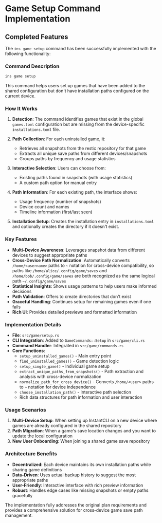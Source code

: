 # Game Setup Command Implementation

## Completed Features

The `ins game setup` command has been successfully implemented with the following functionality:

### Command Description
```bash
ins game setup
```

This command helps users set up games that have been added to the shared configuration but don't have installation paths configured on the current device.

### How It Works

1. **Detection**: The command identifies games that exist in the global `games.toml` configuration but are missing from the device-specific `installations.toml` file.

2. **Path Collection**: For each uninstalled game, it:
   - Retrieves all snapshots from the restic repository for that game
   - Extracts all unique save paths from different devices/snapshots
   - Groups paths by frequency and usage statistics

3. **Interactive Selection**: Users can choose from:
   - Existing paths found in snapshots (with usage statistics)
   - A custom path option for manual entry

4. **Path Information**: For each existing path, the interface shows:
   - Usage frequency (number of snapshots)
   - Device count and names
   - Timeline information (first/last seen)

5. **Installation Setup**: Creates the installation entry in `installations.toml` and optionally creates the directory if it doesn't exist.

### Key Features

- **Multi-Device Awareness**: Leverages snapshot data from different devices to suggest appropriate paths
- **Cross-Device Path Normalization**: Automatically converts `/home/<username>` paths to `~` notation for cross-device compatibility, so paths like `/home/alice/.config/game/saves` and `/home/bob/.config/game/saves` are both recognized as the same logical path `~/.config/game/saves`
- **Statistical Insights**: Shows usage patterns to help users make informed decisions
- **Path Validation**: Offers to create directories that don't exist
- **Graceful Handling**: Continues setup for remaining games even if one fails
- **Rich UI**: Provides detailed previews and formatted information

### Implementation Details

- **File**: `src/game/setup.rs`
- **CLI Integration**: Added to `GameCommands::Setup` in `src/game/cli.rs`
- **Command Handler**: Integrated in `src/game/commands.rs`
- **Core Functions**:
   - `setup_uninstalled_games()` - Main entry point
   - `find_uninstalled_games()` - Game detection logic
   - `setup_single_game()` - Individual game setup
   - `extract_unique_paths_from_snapshots()` - Path extraction and analysis with cross-device normalization
   - `normalize_path_for_cross_device()` - Converts `/home/<user>` paths to `~` notation for device independence
   - `choose_installation_path()` - Interactive path selection
   - Rich data structures for path information and user interaction

### Usage Scenarios

1. **Multi-Device Setup**: When setting up InstantCLI on a new device where games are already configured in the shared repository
2. **Path Migration**: When a game's save location changes and you want to update the local configuration
3. **New User Onboarding**: When joining a shared game save repository

### Architecture Benefits

- **Decentralized**: Each device maintains its own installation paths while sharing game definitions
- **Data-Driven**: Uses actual backup history to suggest the most appropriate paths
- **User-Friendly**: Interactive interface with rich preview information
- **Robust**: Handles edge cases like missing snapshots or empty paths gracefully

The implementation fully addresses the original plan requirements and provides a comprehensive solution for cross-device game save path management.

